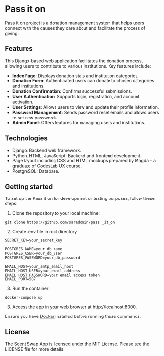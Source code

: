 # Pass it on 

Pass it on project is a donation management system that helps users connect with the causes they care about and facilitate the process of giving. 

## Features
This Django-based web application facilitates the donation process, allowing users to contribute to various institutions. Key features include:
- **Index Page**: Displays donation stats and institution categories.
- **Donation Form**: Authenticated users can donate to chosen categories and institutions.
- **Donation Confirmation**: Confirms successful submissions.
- **User Authentication**: Supports login, registration, and account activation.
- **User Settings**: Allows users to view and update their profile information.
- **Password Management**: Sends password reset emails and allows users to set new passwords.
- **Admin Panel**: Offers features for managing users and institutions. 

## Technologies
- Django: Backend web framework.
- Python, HTML, JavaScript: Backend and frontend development.
- Page layout including CSS and HTML mockups prepared by Magda - a graduate of CodesLab UX course.
- PostgreSQL: Database.

## Getting started

To set up the Pass it on for development or testing purposes, follow these steps:

1. Clone the repository to your local machine:

```
git clone https://github.com/saradonin/pass _it_on
```

2. Create .env file in root directory
```
SECRET_KEY=your_secret_key

POSTGRES_NAME=your_db_name
POSTGRES_USER=your_db_user
POSTGRES_PASSWORD=your_db_password

EMAIL_HOST=your_smtp_email_host
EMAIL_HOST_USER=your_email_address
EMAIL_HOST_PASSWORD=your_email_access_token
EMAIL_PORT=587
```

3. Run the container:

```
docker-compose up
```

3. Access the app in your web browser at http://localhost:8000.

Ensure you have [Docker](https://www.docker.com/get-started/) installed before running these commands.


## License

The Scent Swap App is licensed under the MIT License. Please see the LICENSE file for more details.



